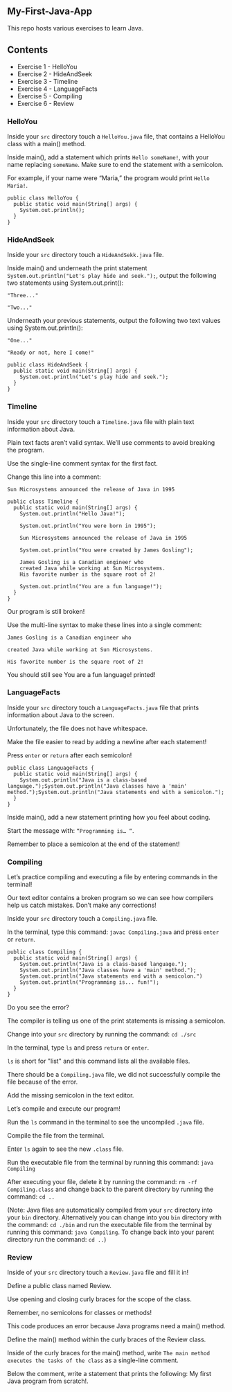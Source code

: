 ## My-First-Java-App

This repo hosts various exercises to learn Java.

## Contents

* Exercise 1 - HelloYou
* Exercise 2 - HideAndSeek
* Exercise 3 - Timeline
* Exercise 4 - LanguageFacts
* Exercise 5 - Compiling
* Exercise 6 - Review


### HelloYou

Inside your ```src``` directory touch a ```HelloYou.java``` file, that contains a HelloYou class with a main() method.

Inside main(), add a statement which prints ```Hello someName!```, with your name replacing ```someName```. Make sure to end the statement with a semicolon.

For example, if your name were “Maria,” the program would print ```Hello Maria!```.

```
public class HelloYou {
  public static void main(String[] args) {
    System.out.println();
  }
}
```

### HideAndSeek

Inside your ```src``` directory touch a ```HideAndSekk.java``` file.

Inside main() and underneath the print statement ```System.out.println("Let's play hide and seek.");```, output the following two statements using System.out.print():

```"Three..."```

```"Two..."```

Underneath your previous statements, output the following two text values using System.out.println():

```"One..."```

```"Ready or not, here I come!"```

```
public class HideAndSeek {
  public static void main(String[] args) {
    System.out.println("Let's play hide and seek.");
  }
}
```

### Timeline

Inside your ```src``` directory touch a ```Timeline.java``` file with plain text information about Java.

Plain text facts aren’t valid syntax. We’ll use comments to avoid breaking the program.

Use the single-line comment syntax for the first fact.

Change this line into a comment:

```Sun Microsystems announced the release of Java in 1995```

```
public class Timeline {
  public static void main(String[] args) {
    System.out.println("Hello Java!");

    System.out.println("You were born in 1995");

    Sun Microsystems announced the release of Java in 1995

    System.out.println("You were created by James Gosling");

    James Gosling is a Canadian engineer who 
    created Java while working at Sun Microsystems.
    His favorite number is the square root of 2!

    System.out.println("You are a fun language!");
  }
}
```

Our program is still broken!

Use the multi-line syntax to make these lines into a single comment:

```James Gosling is a Canadian engineer who```

```created Java while working at Sun Microsystems.```

```His favorite number is the square root of 2!```

You should still see You are a fun language! printed!

### LanguageFacts

Inside your ```src``` directory touch a ```LanguageFacts.java``` file that prints information about Java to the screen.

Unfortunately, the file does not have whitespace.

Make the file easier to read by adding a newline after each statement!

Press ```enter``` or ```return``` after each semicolon!

```
public class LanguageFacts {
  public static void main(String[] args) {
    System.out.println("Java is a class-based language.");System.out.println("Java classes have a 'main' method.");System.out.println("Java statements end with a semicolon.");
  }
}
```

Inside main(), add a new statement printing how you feel about coding.

Start the message with: ```“Programming is… “```.

Remember to place a semicolon at the end of the statement!

### Compiling

Let’s practice compiling and executing a file by entering commands in the terminal!

Our text editor contains a broken program so we can see how compilers help us catch mistakes. Don’t make any corrections!

Inside your ```src``` directory touch a ```Compiling.java``` file.

In the terminal, type this command: ```javac Compiling.java``` and press ```enter``` or ```return```.

```
public class Compiling {
  public static void main(String[] args) {
    System.out.println("Java is a class-based language.");
    System.out.println("Java classes have a 'main' method.");
    System.out.println("Java statements end with a semicolon.")
    System.out.println("Programming is... fun!");
  }
}
```

Do you see the error?

The compiler is telling us one of the print statements is missing a semicolon.

Change into your ```src``` directory by running the command: ```cd ./src```

In the terminal, type ```ls``` and press ```return``` or ```enter```.

```ls``` is short for "list" and this command lists all the available files.

There should be a ```Compiling.java``` file, we did not successfully compile the file because of the error.

Add the missing semicolon in the text editor.

Let’s compile and execute our program!

Run the ```ls``` command in the terminal to see the uncompiled ```.java``` file.

Compile the file from the terminal.

Enter ```ls``` again to see the new ```.class``` file.

Run the executable file from the terminal by running this command: ```java Compiling```

After executing your file, delete it by running the command: ```rm -rf Compiling.class``` and change back to the parent directory by running the command: ```cd ..```

(Note: Java files are automatically compiled from your ```src``` directory into your ```bin``` directory. Alternatively you can change into you ```bin``` directory with the command: ```cd ./bin``` and run the executable file from the terminal by running this command: ```java Compiling```. To change back into your parent directory run the command: ```cd ..```)

### Review

Inside of your ```src``` directory touch a ```Review.java``` file and fill it in!

Define a public class named Review.

Use opening and closing curly braces for the scope of the class.

Remember, no semicolons for classes or methods!

This code produces an error because Java programs need a main() method.

Define the main() method within the curly braces of the Review class.

Inside of the curly braces for the main() method, write ```The main method executes the tasks of the class``` as a single-line comment.

Below the comment, write a statement that prints the following: My first Java program from scratch!.